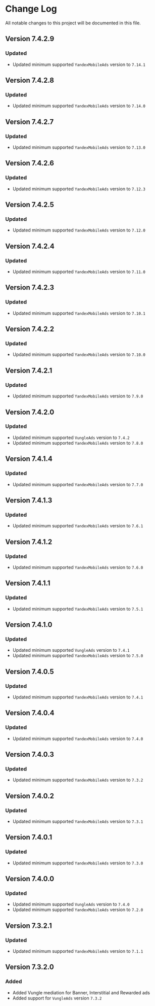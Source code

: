# Change Log

All notable changes to this project will be documented in this file.

## Version 7.4.2.9

### Updated

- Updated minimum supported `YandexMobileAds` version to `7.14.1`

## Version 7.4.2.8

### Updated

- Updated minimum supported `YandexMobileAds` version to `7.14.0`

## Version 7.4.2.7

### Updated

- Updated minimum supported `YandexMobileAds` version to `7.13.0`

## Version 7.4.2.6

### Updated

- Updated minimum supported `YandexMobileAds` version to `7.12.3`

## Version 7.4.2.5

### Updated

- Updated minimum supported `YandexMobileAds` version to `7.12.0`

## Version 7.4.2.4

### Updated

- Updated minimum supported `YandexMobileAds` version to `7.11.0`

## Version 7.4.2.3

### Updated

- Updated minimum supported `YandexMobileAds` version to `7.10.1`

## Version 7.4.2.2

### Updated

- Updated minimum supported `YandexMobileAds` version to `7.10.0`

## Version 7.4.2.1

### Updated

- Updated minimum supported `YandexMobileAds` version to `7.9.0`

## Version 7.4.2.0

### Updated

- Updated minimum supported `VungleAds` version to `7.4.2`
- Updated minimum supported `YandexMobileAds` version to `7.8.0`

## Version 7.4.1.4

### Updated

- Updated minimum supported `YandexMobileAds` version to `7.7.0`

## Version 7.4.1.3

### Updated

- Updated minimum supported `YandexMobileAds` version to `7.6.1`

## Version 7.4.1.2

### Updated

- Updated minimum supported `YandexMobileAds` version to `7.6.0`

## Version 7.4.1.1

### Updated

- Updated minimum supported `YandexMobileAds` version to `7.5.1`

## Version 7.4.1.0

### Updated

- Updated minimum supported `VungleAds` version to `7.4.1`
- Updated minimum supported `YandexMobileAds` version to `7.5.0`

## Version 7.4.0.5

### Updated

- Updated minimum supported `YandexMobileAds` version to `7.4.1`

## Version 7.4.0.4

### Updated

- Updated minimum supported `YandexMobileAds` version to `7.4.0`

## Version 7.4.0.3

### Updated

- Updated minimum supported `YandexMobileAds` version to `7.3.2`

## Version 7.4.0.2

### Updated

- Updated minimum supported `YandexMobileAds` version to `7.3.1`

## Version 7.4.0.1

### Updated

- Updated minimum supported `YandexMobileAds` version to `7.3.0`

## Version 7.4.0.0

### Updated

- Updated minimum supported `VungleAds` version to `7.4.0`
- Updated minimum supported `YandexMobileAds` version to `7.2.0`

## Version 7.3.2.1

### Updated

- Updated minimum supported `YandexMobileAds` version to `7.1.1`

## Version 7.3.2.0

### Added

- Added Vungle mediation for Banner, Interstitial and Rewarded ads
- Added support for `VungleAds` version `7.3.2`
